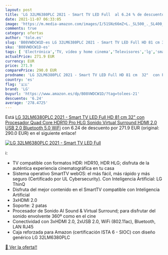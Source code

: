 ```yaml
---
layout: post
title: 'LG 32LM6380PLC 2021 - Smart TV LED Full  al 6.24 % de descuento'
date: 2021-11-07 06:33:05
image: 'https://m.media-amazon.com/images/I/51SNz66mZ+L._SL500_._SL400_.jpg'
comments: true
category: ofertas
author: 'tole.es'
slug: 'B08VWDCW1D-es LG 32LM6380PLC 2021 - Smart TV LED Full HD 81 cm 32" con...'
sku: 'B08VWDCW1D-es'
tags: [ 'Electrónica','TV, vídeo y home cinema','Televisores','lg','smart','tv', ]
actualPrice: 271.9 EUR
currency: EUR
price: 271.9
comparePrice: 290.0 EUR
prodname: 'LG 32LM6380PLC 2021 - Smart TV LED Full HD 81 cm  32"  con Procesador Quad Core  HDR10 Pro  HLG  Sonido Virtual Surround  HDMI 2.0  USB 2.0  Bluetooth 5.0  WiFi'
country: 'es'
flag: '🇪🇸'
brand: 'LG'
buyurl: 'https://www.amazon.es/dp/B08VWDCW1D/?tag=tolees-21'
descuento: '6.24'
average: '278.4725'
---
```


Está [LG 32LM6380PLC 2021 - Smart TV LED Full HD 81 cm  32"  con Procesador Quad Core  HDR10 Pro  HLG  Sonido Virtual Surround  HDMI 2.0  USB 2.0  Bluetooth 5.0  WiFi](https://www.amazon.es/dp/B08VWDCW1D/?tag=tolees-21) con 6.24 de descuento por 271.9 EUR (original: 290.0 EUR) en el siguiente enlace!

[![LG 32LM6380PLC 2021 - Smart TV LED Full ](https://m.media-amazon.com/images/I/51SNz66mZ+L._SL500_._SL400_.jpg)](https://www.amazon.es/dp/B08VWDCW1D/?tag=tolees-21)

ℹ️:

- TV compatible con formatos HDR: HDR10, HDR HLG; disfruta de la auténtica experiencia cinematográfica en tu casa
- Sistema operativo SmartTV webOS: el más fácil, más rápido y más seguro (Certificado por UL Cybersecurity). Con Inteligencia Artificial: LG ThinQ
- Disfruta del mejor contenido en el SmartTV compatible con Inteligencia Artificial
- 3xHDMI 2.0
- Soporte: 2 patas
- Procesador de Sonido AI Sound & Virtual Surround; para disfrutar del sonido envolvente 360º como en el cine
- Conectividad con 3xHDMI 2.0, 2xUSB 2.0, WiFi (802.11ac), Bluetooth, LAN RJ45
- Caja reforzada para Amazon (certificación ISTA 6 - SIOC) con diseño genérico LG 32LM6380PLC

[🛒 Ver la oferta!!](https://www.amazon.es/dp/B08VWDCW1D/?tag=tolees-21)
